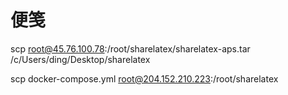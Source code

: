 # 便笺

scp root@45.76.100.78:/root/sharelatex/sharelatex-aps.tar /c/Users/ding/Desktop/sharelatex



scp docker-compose.yml root@204.152.210.223:/root/sharelatex

